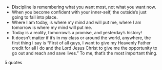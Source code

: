  - Discipline is remembering what you want most, not what you want now.
 - When you become confident with your inner-self, the outside’s just going to fall into place.
 - Where I am today, is where my mind and will put me, where I am tomorrow is where my mind will put me.
 - Today is a reality, tomorrow’s a promise, and yesterday’s history!
 - It doesn’t matter if it’s in my class or around the world, anywhere, the first thing I say is “First of all guys, I want to give my Heavenly Father credit for all I do and the Lord Jesus Christ to give me the opportunity to go out and reach and save lives.” To me, that’s the most important thing.

5 quotes